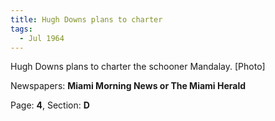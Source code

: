 ```yaml
---  
title: Hugh Downs plans to charter  
tags:  
  - Jul 1964  
---  
```

  
Hugh Downs plans to charter the schooner Mandalay. [Photo]  
  
Newspapers: **Miami Morning News or The Miami Herald**  
  
Page: **4**, Section: **D** 
